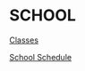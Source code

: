 # SCHOOL

[Classes](SCHOOL%20ffd94a0e38c54c7eb32a0f818f50f674/Classes%20ac0349220db946939a510124e1d9f738.md)

[School Schedule](SCHOOL%20ffd94a0e38c54c7eb32a0f818f50f674/School%20Schedule%20f49c903fef1b4814a226c3fef1749763.md)
